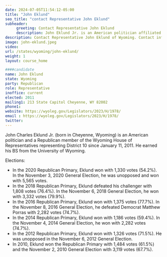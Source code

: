 ```yaml
---
date: 2024-07-05T11:54:12-05:00
title: "John Eklund"
seo_title: "contact Representative John Eklund"
subheader:
     greeting: Contact Representative John Eklund
     description: John Eklund Jr. is an American politician affiliated with the Republican Party. He has been serving as a member of the Wyoming House of Representatives, representing District 10, since 2011.
description: Contact Representative John Eklund of Wyoming. Contact information for John Eklund includes email address, phone number, and mailing address.
image: john-eklund.jpeg
video:
url: /states/wyoming/john-eklund/
weight: 1
layout: course_home

####candidate
name: John Eklund
state: Wyoming
party: Republican
role: Representative
inoffice: current
elected: 2011
mailing1: 213 State Capitol Cheyenne, WY 82002
phone1: 
website: https://wyoleg.gov/Legislators/2023/H/1978/
email : https://wyoleg.gov/Legislators/2023/H/1978/
twitter: 
---
```

John Charles Eklund Jr. (born in Cheyenne, Wyoming) is an American politician and a Republican member of the Wyoming House of Representatives representing District 10 since January 11, 2011. He earned his BS from the University of Wyoming.

Elections:
- In the 2020 Republican Primary, Eklund won with 1,330 votes (54.2%). In the November 3, 2020 General Election, he was unopposed and won with 5,565 votes.
- In the 2018 Republican Primary, Eklund defeated his challenger with 1,808 votes (76.4%). In the November 6, 2018 General Election, he won with 3,332 votes (79.9%).
- In the 2016 Republican Primary, Eklund won with 1,375 votes (77.7%). In the November 8, 2016 General Election, he defeated Democrat Matthew Porras with 2,282 votes (74.7%).
- In the 2014 Republican Primary, Eklund won with 1,186 votes (59.4%). In the November 4, 2014 General Election, he won with 2,282 votes (74.7%).
- In the 2012 Republican Primary, Eklund won with 1,326 votes (71.5%). He was unopposed in the November 6, 2012 General Election.
- In 2010, Eklund won the Republican Primary with 1,484 votes (61.5%) and the November 2, 2010 General Election with 3,119 votes (67.7%).

